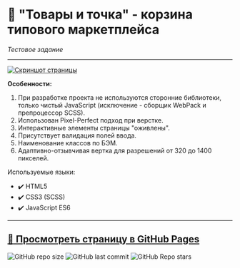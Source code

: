 # :small_orange_diamond: "Товары и точка" - корзина типового маркетплейса

_Тестовое задание_

---

[![Скриншот страницы]('./src/images/preview.jpg')](https://uzornakovre.github.io/wb-cart/)

**Особенности:**

1. При разработке проекта не используются сторонние библиотеки, только чистый JavaScript (исключение - сборщик WebPack и препроцессор SCSS).
2. Использован Pixel-Perfect подход при верстке.
3. Интерактивные элементы страницы "оживлены".
4. Присутствует валидация полей ввода.
5. Наименование классов по БЭМ.
6. Адаптивно-отзывчивая вертка для разрешений от 320 до 1400 пикселей.

Используемые языки:

- :heavy_check_mark: HTML5
- :heavy_check_mark: CSS3 (SCSS)
- :heavy_check_mark: JavaScript ES6

---

## [:link: Просмотреть страницу в GitHub Pages](https://uzornakovre.github.io/wb-cart/)

![GitHub repo size](https://img.shields.io/github/repo-size/uzornakovre/wb-cart?color=yellow&style=flat-square) ![GitHub last commit](https://img.shields.io/github/last-commit/uzornakovre/wb-cart?color=blue&style=flat-square) ![GitHub Repo stars](https://img.shields.io/github/stars/uzornakovre/wb-cart?color=pink&style=flat-square)
